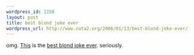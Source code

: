 ```yaml
--- 
wordpress_id: 1158
layout: post
title: best blond joke ever
wordpress_url: http://www.nata2.org/2006/01/13/best-blond-joke-ever/
---
```

omg. <a href="http://bgeiger.net/weblog/archives/2005/11/12/best-blonde-joke-ever/">This</a> is the <a href="http://bgeiger.net/weblog/archives/2005/11/12/best-blonde-joke-ever/">best blond joke ever</a>. seriously.
